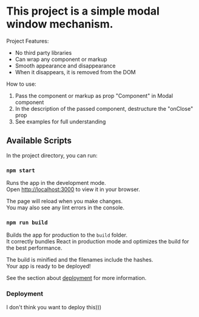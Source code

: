 # This project is a simple modal window mechanism.

Project Features:

- No third party libraries
- Can wrap any component or markup
- Smooth appearance and disappearance
- When it disappears, it is removed from the DOM

How to use:

1. Pass the component or markup as prop "Component" in Modal component
2. In the description of the passed component, destructure the "onClose" prop
3. See examples for full understanding

## Available Scripts

In the project directory, you can run:

### `npm start`

Runs the app in the development mode.\
Open [http://localhost:3000](http://localhost:3000) to view it in your browser.

The page will reload when you make changes.\
You may also see any lint errors in the console.

### `npm run build`

Builds the app for production to the `build` folder.\
It correctly bundles React in production mode and optimizes the build for the best performance.

The build is minified and the filenames include the hashes.\
Your app is ready to be deployed!

See the section about [deployment](https://facebook.github.io/create-react-app/docs/deployment) for more information.

### Deployment

I don't think you want to deploy this)))
